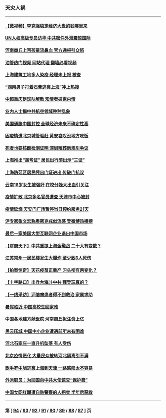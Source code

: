 ### 天灾人祸
---
#### [【微视频】李克强稳定经济大盘的钱哪里来](../../pages/ncid280/n13745943.md?05270045) 
#### [UN人权高级专员访华 中共密件外泄震惊国际](../../pages/ncid280/n13745817.md?05270045) 
#### [河南商丘上百孩童流鼻血 官方通报引众怒](../../pages/ncid280/n13745686.md?05270045) 
#### [油管热门视频 网站代理 翻墙必看视频](http://209.222.30.114:81/youtube.html?05270045)
#### [上海建筑工地多人染疫 经理未上报 被查](../../pages/ncid280/n13745741.md?05270045) 
#### [“湖南男子打着石膏逃离上海”冲上热搜](../../pages/ncid280/n13745654.md?05270045) 
#### [中超重庆足球队解散 知情者披露内情](../../pages/ncid280/n13745612.md?05270045) 
#### [业内人士揭中共航空领域种种乱象](../../pages/ncid280/n13745602.md?05270045) 
#### [美国通胀中国封控 全球经济未来不确定性高](../../pages/ncid280/n13745529.md?05270045) 
#### [因疫情遭北京城管驱赶 黄安哀叹没地方吃饭](../../pages/ncid280/n13745265.md?05270045) 
#### [死者也要核酸检测证明 深圳殡葬新规引争议](../../pages/ncid280/n13745275.md?05270045) 
#### [上海推出“遛弯证” 居民出行须出示“三证”](../../pages/ncid280/n13745216.md?05270045) 
#### [上海防范区居民凭出门证进出 传破门抗议](../../pages/ncid280/n13744846.md?05270045) 
#### [云南16岁女生被强奸 在校分娩大出血引关注](../../pages/ncid280/n13744932.md?05270045) 
#### [疫情扩散 北京多名官员遭查 天津市中心被封](../../pages/ncid280/n13744729.md?05270045) 
#### [疫情延烧 天安门广场暂停当日预约服务21天](../../pages/ncid280/n13744786.md?05270045) 
#### [沪专家张文宏称奥密克戎似流感 登微博热搜榜](../../pages/ncid280/n13744510.md?05270045) 
#### [最后一家美国大型互联网企业退出中国市场](../../pages/ncid280/n13744579.md?05270045) 
#### [【财商天下】中共重提上海金融战 二十大有变数？](../../pages/ncid280/n13744442.md?05270045) 
#### [江苏常州一居民楼发生大爆炸 至少致6人死伤](../../pages/ncid280/n13744453.md?05270045) 
#### [【拍案惊奇】天花疫苗正量产 习头衔有两变化？](../../pages/ncid280/n13744413.md?05270045) 
#### [【十字路口】出兵台海斗中共 拜登玩真的？](../../pages/ncid280/n13744325.md?05270045) 
#### [【一线采访】沪脑瘤患者得不到救治 家属求助](../../pages/ncid280/n13744217.md?05270045) 
#### [暑假临近 中国高校生回家难](../../pages/ncid280/n13743940.md?05270045) 
#### [中国各地建方舱医院 河南商丘拟注资上亿](../../pages/ncid280/n13743837.md?05270045) 
#### [黑云压城 中国中小企业遭遇前所未有困难](../../pages/ncid280/n13744053.md?05270045) 
#### [河北石家庄一直升机坠落 有人受伤](../../pages/ncid280/n13744147.md?05270045) 
#### [北京疫情恶化 大量民众被转河北隔离引不满](../../pages/ncid280/n13744036.md?05270045) 
#### [歌手罗中旭逃离上海到天津 一路感叹太不容易](../../pages/ncid280/n13743774.md?05270045) 
#### [外派职员：为回国向中共大使馆交“保护费”](../../pages/ncid280/n13743724.md?05270045) 
#### [中国女网红曝遭自称警察的人拐卖 半年后获救](../../pages/ncid280/n13743517.md?05270045) 

---
#### 第 [ [94](./94.md?05270045) / [93](./93.md?05270045) / [92](./92.md?05270045) / [91](./91.md?05270045) / [90](./90.md?05270045) / [89](./89.md?05270045) / [88](./88.md?05270045) / [87](./87.md?05270045) ] 页
